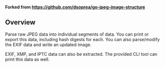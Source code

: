 **Forked from https://github.com/dsoprea/go-jpeg-image-structure**

## Overview

Parse raw JPEG data into individual segments of data. You can print or export this data, including hash digests for each. You can also parse/modify the EXIF data and write an updated image.

EXIF, XMP, and IPTC data can also be extracted. The provided CLI tool can print this data as well.
